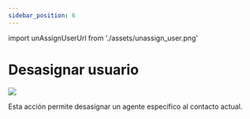 ```yaml
---
sidebar_position: 6
---
```


import unAssignUserUrl from './assets/unassign_user.png'

# Desasignar usuario
<img src={unAssignUserUrl} width={180} />

Esta acción permite desasignar un agente específico al contacto actual.


